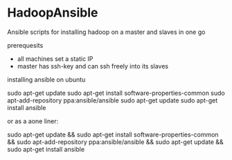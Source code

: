 # HadoopAnsible
Ansible scripts for installing hadoop on a master and slaves in one go

prerequesits
* all machines set a static IP
* master has ssh-key and can ssh freely into its slaves

installing ansible on ubuntu

sudo apt-get update
sudo apt-get install software-properties-common
sudo apt-add-repository ppa:ansible/ansible
sudo apt-get update
sudo apt-get install ansible

or as a aone liner:

sudo apt-get update && sudo apt-get install software-properties-common && sudo apt-add-repository ppa:ansible/ansible && sudo apt-get update && sudo apt-get install ansible